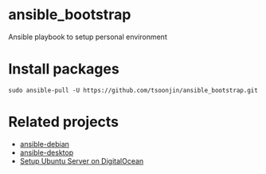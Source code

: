 # ansible_bootstrap
Ansible playbook to setup personal environment

# Install packages

```
sudo ansible-pull -U https://github.com/tsoonjin/ansible_bootstrap.git
```

# Related projects

- [ansible-debian](https://github.com/cytopia/ansible-debian)
- [ansible-desktop](https://dev.to/iancleary/automating-your-desktop-with-ansible-20jk)
- [Setup Ubuntu Server on DigitalOcean](https://www.digitalocean.com/community/tutorials/how-to-use-ansible-to-automate-initial-server-setup-on-ubuntu-18-04)
